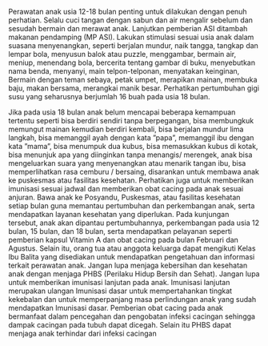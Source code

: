 Perawatan anak usia 12-18 bulan penting untuk dilakukan dengan penuh perhatian. Selalu cuci tangan dengan sabun dan air mengalir sebelum dan sesudah bermain dan merawat anak. Lanjutkan pemberian ASI ditambah makanan pendamping (MP ASI). Lakukan stimulasi sesuai usia anak dalam suasana menyenangkan, seperti berjalan mundur, naik tangga, tangkap dan lempar bola, menyusun balok atau puzzle, menggambar, bermain air, meniup, menendang bola, bercerita tentang gambar di buku, menyebutkan nama benda, menyanyi, main telpon-telponan, menyatakan keinginan, Bermain dengan teman sebaya, petak umpet, merapikan mainan, membuka baju, makan bersama, merangkai manik besar. Perhatikan pertumbuhan gigi susu yang seharusnya berjumlah 16 buah pada usia 18 bulan.

Jika pada usia 18 bulan anak belum mencapai beberapa kemampuan tertentu seperti bisa berdiri sendiri tanpa berpegangan, bisa membungkuk memungut mainan kemudian berdiri kembali, bisa berjalan mundur lima langkah, bisa memanggil ayah dengan kata ”papa”, memanggil ibu dengan kata ”mama”, bisa menumpuk dua kubus, bisa memasukkan kubus di kotak, bisa menunjuk apa yang diinginkan tanpa menangis/ merengek, anak bisa mengeluarkan suara yang menyenangkan atau menarik tangan ibu, bisa memperlihatkan rasa cemburu / bersaing, disarankan untuk membawa anak ke puskesmas atau fasilitas kesehatan. Perhatikan juga untuk memberikan imunisasi sesuai jadwal dan memberikan obat cacing pada anak sesuai anjuran. Bawa anak ke Posyandu, Puskesmas, atau fasilitas kesehatan setiap bulan guna memantau pertumbuhan dan perkembangan anak, serta mendapatkan layanan kesehatan yang diperlukan. Pada kunjungan tersebut, anak akan dipantau pertumbuhannya, perkembangan pada usia 12 bulan, 15 bulan, dan 18 bulan, serta mendapatkan pelayanan seperti pemberian kapsul Vitamin A dan obat cacing pada bulan Februari dan Agustus. Selain itu, orang tua atau anggota keluarga dapat mengikuti Kelas Ibu Balita yang disediakan untuk mendapatkan pengetahuan dan informasi terkait perawatan anak. Jangan lupa menjaga kebersihan dan kesehatan anak dengan menjaga PHBS (Perilaku Hidup Bersih dan Sehat). Jangan lupa untuk memberikan imunisasi lanjutan pada anak. Imunisasi lanjutan merupakan ulangan Imunisasi dasar untuk mempertahankan tingkat kekebalan dan untuk memperpanjang masa perlindungan anak yang sudah mendapatkan Imunisasi dasar. Pemberian obat cacing pada anak bermanfaat dalam pencegahan dan pengobatan infeksi cacingan sehingga dampak cacingan pada tubuh dapat dicegah. Selain itu PHBS dapat menjaga anak terhindar dari infeksi cacingan
